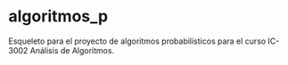 # algoritmos_p
Esqueleto para el proyecto de algoritmos probabilísticos para el curso IC-3002 Análisis de Algoritmos.
